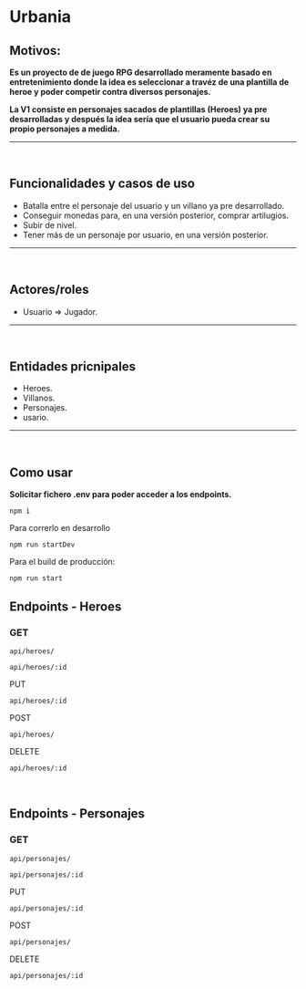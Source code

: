 # Urbania

## Motivos:
**Es un proyecto de de juego RPG desarrollado meramente basado en entretenimiento donde la idea es seleccionar a travéz de una plantilla de heroe y poder competir contra diversos personajes.**

**La V1 consiste en personajes sacados de  plantillas (Heroes) ya pre desarrolladas y después la idea sería que el usuario pueda crear su propio personajes a medida.**

---
<br>

## Funcionalidades y casos de uso

- Batalla entre el personaje del usuario y un villano ya pre desarrollado.
- Conseguir monedas para, en una versión posterior, comprar artilugios.
- Subir de nivel.
- Tener más de un personaje por usuario, en una versión posterior.

---
<br>

## Actores/roles

- Usuario => Jugador.

---
<br>

## Entidades pricnipales

- Heroes.
- Villanos.
- Personajes.
- usario.

---
<br>

## Como usar

**Solicitar fichero .env para poder acceder a los endpoints.**

```
npm i
```

Para correrlo en desarrollo
```
npm run startDev
```

Para el build de producción:
```
npm run start
```

## Endpoints - Heroes

### GET

```
api/heroes/
```

```
api/heroes/:id
```

PUT

```
api/heroes/:id
```

POST

```
api/heroes/
```

DELETE

```
api/heroes/:id
```

<br>

## Endpoints - Personajes

### GET

```
api/personajes/
```

```
api/personajes/:id
```

PUT

```
api/personajes/:id
```

POST

```
api/personajes/
```

DELETE

```
api/personajes/:id
```
